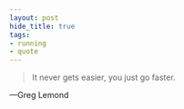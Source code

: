 ```yaml
---
layout: post
hide_title: true
tags: 
- running
- quote
---
```

> It never gets easier, you just go faster.

—Greg Lemond
